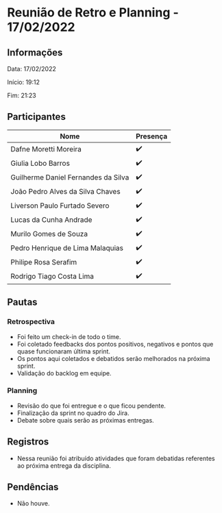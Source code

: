 # Reunião de Retro e Planning - 17/02/2022

## Informações

Data: 17/02/2022

Início: 19:12

Fim: 21:23

## Participantes

| Nome                                | Presença |
| ----------------------------------- | -------- |
| Dafne Moretti Moreira               | ✔️        |
| Giulia Lobo Barros                  | ✔️        |
| Guilherme Daniel Fernandes da Silva | ✔️        |
| João Pedro Alves da Silva Chaves    | ✔️        |
| Liverson Paulo Furtado Severo       | ✔️        |
| Lucas da Cunha Andrade              | ✔️        |
| Murilo Gomes de Souza               | ✔️        |
| Pedro Henrique de Lima Malaquias    | ✔️        |
| Philipe Rosa Serafim                | ✔️        |
| Rodrigo Tiago Costa Lima            | ✔️        |

## Pautas

### Retrospectiva

* Foi feito um check-in de todo o time.
* Foi coletado feedbacks dos pontos positivos, negativos e pontos que quase funcionaram última sprint.
* Os pontos aqui coletados e debatidos serão melhorados na próxima sprint.
* Validação do backlog em equipe.

### Planning

* Revisão do que foi entregue e o que ficou pendente.
* Finalização da sprint no quadro do Jira.
* Debate sobre quais serão as próximas entregas.

## Registros

* Nessa reunião foi atribuído atividades que foram debatidas referentes ao próxima entrega da disciplina.

## Pendências

* Não houve.
